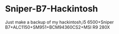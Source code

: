 # Sniper-B7-Hackintosh
Just make a backup of my hackintosh,i5 6500+Sniper B7+ALC1150+SM951+BCM94360CS2+MSI R9 280X
